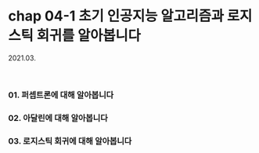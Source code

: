 # chap 04-1 초기 인공지능 알고리즘과 로지스틱 회귀를 알아봅니다

2021.03.

<br>

### 01. 퍼셉트론에 대해 알아봅니다

### 02. 아달린에 대해 알아봅니다

### 03. 로지스틱 회귀에 대해 알아봅니다

